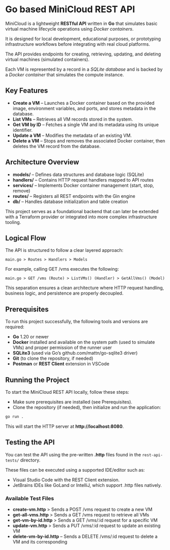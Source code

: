 # Go based MiniCloud REST API

MiniCloud is a lightweight __RESTful API__ written in __Go__ that simulates basic virtual machine lifecycle operations using _Docker containers_.

It is designed for local development, educational purposes, or prototyping infrastructure workflows before integrating with real cloud platforms.

The API provides endpoints for creating, retrieving, updating, and deleting virtual machines (simulated containers).

Each VM is represented by a record in a _SQLite database_ and is backed by a _Docker container_ that simulates the compute instance.

## Key Features

- __Create a VM__ – Launches a Docker container based on the provided image, environment variables, and ports, and stores metadata in the database.
- __List VMs__ – Retrieves all VM records stored in the system.
- __Get VM by ID__ – Fetches a single VM and its metadata using its unique identifier.
- __Update a VM__ – Modifies the metadata of an existing VM.
- __Delete a VM__ – Stops and removes the associated Docker container, then deletes the VM record from the database.

## Architecture Overview

- __models/__ – Defines data structures and database logic (SQLite)
- __handlers/__ – Contains HTTP request handlers mapped to API routes
- __services/__ – Implements Docker container management (start, stop, remove)
- __routes/__ – Registers all REST endpoints with the Gin engine
- __db/__ – Handles database initialization and table creation

This project serves as a foundational backend that can later be extended with a Terraform provider or integrated into more complex infrastructure tooling.

## Logical Flow

The API is structured to follow a clear layered approach:

```text
main.go > Routes > Handlers > Models
```

For example, calling GET /vms executes the following:

```text
main.go > GET /vms (Route) > ListVMs() (Handler) > GetAllVms() (Model)
```

This separation ensures a clean architecture where HTTP request handling, business logic, and persistence are properly decoupled.

## Prerequisites

To run this project successfully, the following tools and versions are required:

- __Go__ 1.20 or newer
- __Docker__ installed and available on the system path (used to simulate VMs) and proper permission of the runner user
- __SQLite3__ (used via Go’s github.com/mattn/go-sqlite3 driver)
- __Git__ (to clone the repository, if needed)
- __Postman__ or __REST Client__ extension in VSCode

## Running the Project

To start the MiniCloud REST API locally, follow these steps:

- Make sure prerequisites are installed (see Prerequisites).
- Clone the repository (if needed), then initialize and run the application:

```bash
go run .
```

This will start the HTTP server at __http://localhost:8080__.

## Testing the API

You can test the API using the pre-written __.http__ files found in the `rest-api-tests/` directory.

These files can be executed using a supported IDE/editor such as:

- Visual Studio Code with the REST Client extension.
- JetBrains IDEs like GoLand or IntelliJ, which support .http files natively.

### Available Test Files

- __create-vm.http__ > Sends a POST /vms request to create a new VM
- __get-all-vms.http__ > Sends a GET /vms request to retrieve all VMs
- __get-vm-by-id.http__ > Sends a GET /vms/:id request for a specific VM
- __update-vm.http__ > Sends a PUT /vms/:id request to update an existing VM
- __delete-vm-by-id.http__ – Sends a DELETE /vms/:id request to delete a VM and its corresponding
